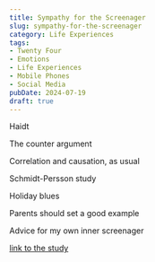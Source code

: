 ```yaml
---
title: Sympathy for the Screenager
slug: sympathy-for-the-screenager
category: Life Experiences
tags:
- Twenty Four
- Emotions
- Life Experiences
- Mobile Phones
- Social Media
pubDate: 2024-07-19
draft: true
---
```

Haidt

The counter argument

Correlation and causation, as usual

Schmidt-Persson study

Holiday blues

Parents should set a good example

Advice for my own inner screenager

[link to the study](https://jamanetwork.com/journals/jamanetworkopen/fullarticle/2821176)
